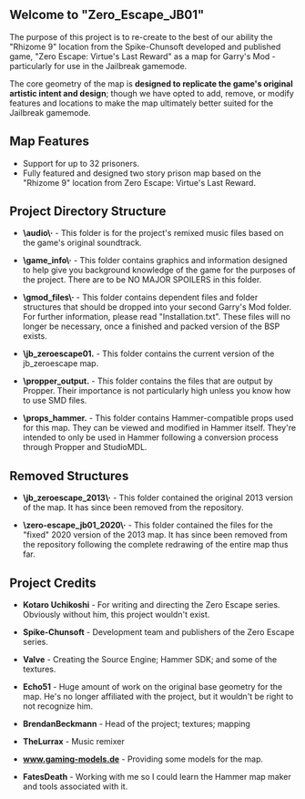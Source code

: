 ## Welcome to "Zero_Escape_JB01"

The purpose of this project is to re-create to the best of our ability the "Rhizome 9" location from the Spike-Chunsoft developed and published game, "Zero Escape: Virtue's Last Reward" as a map for Garry's Mod - particularly for use in the Jailbreak gamemode.

The core geometry of the map is **designed to replicate the game's original artistic intent and design**; though we have opted to add, remove, or modify features and locations to make the map ultimately better suited for the Jailbreak gamemode.

## Map Features

- Support for up to 32 prisoners.
- Fully featured and designed two story prison map based on the "Rhizome 9" location from Zero Escape: Virtue's Last Reward.

## Project Directory Structure

- **\audio\·** - This folder is for the project's remixed music files based on the game's original soundtrack.

- **\game_info\·** - This folder contains graphics and information designed to help give you background knowledge of the game for the purposes of the project. There are to be NO MAJOR SPOILERS in this folder.

- **\gmod_files\·** - This folder contains dependent files and folder structures that should be dropped into your second Garry's Mod folder. For further information, please read "Installation.txt". These files will no longer be necessary, once a finished and packed version of the BSP exists.

- **\jb_zeroescape01\.** - This folder contains the current version of the jb_zeroescape map.

- **\propper_output\.** - This folder contains the files that are output by Propper. Their importance is not particularly high unless you know how to use SMD files.

- **\props_hammer\.** - This folder contains Hammer-compatible props used for this map. They can be viewed and modified in Hammer itself. They're intended to only be used in Hammer following a conversion process through Propper and StudioMDL.

## Removed Structures

- **\jb_zeroescape_2013\·** - This folder contained the original 2013 version of the map. It has since been removed from the repository.

- **\zero-escape_jb01_2020\·** - This folder contained the files for the "fixed" 2020 version of the 2013 map. It has since been removed from the repository following the complete redrawing of the entire map thus far.

## Project Credits

- **Kotaro Uchikoshi** - For writing and directing the Zero Escape series. Obviously without him, this project wouldn't exist.
- **Spike-Chunsoft** - Development team and publishers of the Zero Escape series.
- **Valve** - Creating the Source Engine; Hammer SDK; and some of the textures.

- **Echo51** - Huge amount of work on the original base geometry for the map. He's no longer affiliated with the project, but it wouldn't be right to not recognize him.
- **BrendanBeckmann** - Head of the project; textures; mapping
- **TheLurrax** - Music remixer
- **www.gaming-models.de** - Providing some models for the map.
- **FatesDeath** - Working with me so I could learn the Hammer map maker and tools associated with it.
